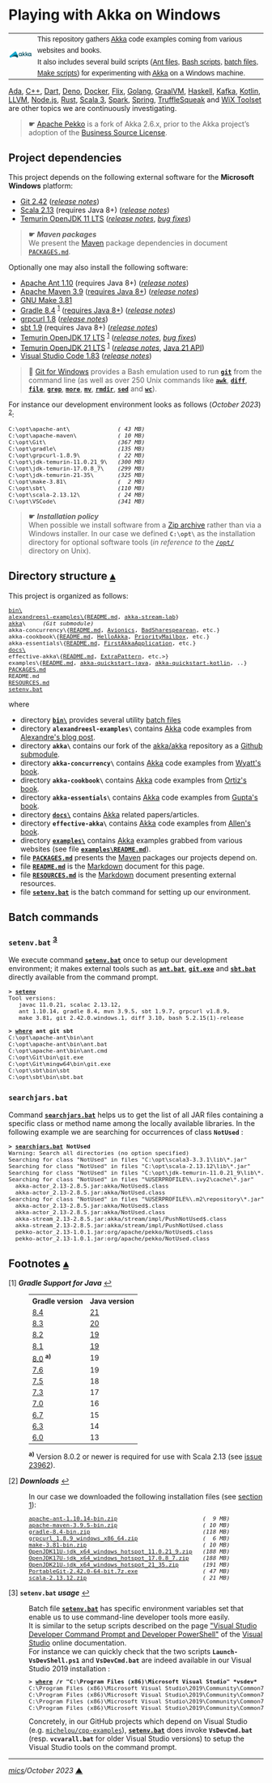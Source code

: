 # <span id="top">Playing with Akka on Windows</span>

<table style="font-family:Helvetica,Arial;line-height:1.6;">
  <tr>
  <td style="border:0;padding:0 10px 0 0;min-width:25%;"><a href="https://akka.io/" rel="external"><img src="docs/images/akka.svg" width="100" alt="Akka project"/></a></td>
  <td style="border:0;padding:0;vertical-align:text-top;">This repository gathers <a href="https://akka.io/" rel="external" title="Akka">Akka</a> code examples coming from various websites and books.<br/>
  It also includes several build scripts (<a href="https://ant.apache.org/manual/using.html" rel="external">Ant files</a>, <a href="https://tldp.org/LDP/Bash-Beginners-Guide/html/sect_02_01.html" rel="external">Bash scripts</a>, <a href="https://en.wikibooks.org/wiki/Windows_Batch_Scripting" rel="external">batch files</a>, <a href="https://makefiletutorial.com/" rel="external">Make scripts</a>) for experimenting with <a href="https://akka.io/" rel="external">Akka</a> on a Windows machine.
  </td>
  </tr>
</table>

[Ada][ada_examples], [C++][cpp_examples], [Dart][dart_examples], [Deno][deno_examples], [Docker][docker_examples], [Flix][flix_examples], [Golang][golang_examples], [GraalVM][graalvm_examples], [Haskell][haskell_examples], [Kafka][kafka_examples], [Kotlin][kotlin_examples], [LLVM][llvm_examples], [Node.js][nodejs_examples], [Rust][rust_examples], [Scala 3][scala3_examples], [Spark][spark_examples], [Spring][spring_examples], [TruffleSqueak][trufflesqueak_examples] and [WiX Toolset][wix_examples] are other topics we are continuously investigating.

> **&#9755;** [Apache Pekko][apache_pekko] is a fork of Akka 2.6.x, prior to the Akka project’s adoption of the [Business Source License][akka_license].

## <span id="proj_deps">Project dependencies</span>

This project depends on the following external software for the **Microsoft Windows** platform:

- [Git 2.42][git_downloads] ([*release notes*][git_relnotes])
- [Scala 2.13][scala_releases] (requires Java 8+) ([*release notes*][scala_relnotes])
- [Temurin OpenJDK 11 LTS][temurin_openjdk11] ([*release notes*][temurin_openjdk11_relnotes], [*bug fixes*][temurin_openjdk11_bugfixes])

> **&#9755;** ***Maven packages***<br/>
> We present the [Maven][maven_repository] package dependencies in document [`PACKAGES.md`](./PACKAGES.md).

Optionally one may also install the following software:

- [Apache Ant 1.10][apache_ant] (requires Java 8+) ([*release notes*][apache_ant_relnotes])
- [Apache Maven 3.9][apache_maven] ([requires Java 8+][apache_maven_history])  ([*release notes*][apache_maven_relnotes])
- [GNU Make 3.81][gmake_install]
- [Gradle 8.4][gradle_install] <sup id="anchor_01">[1](#footnote_01)</sup> ([requires Java 8+][gradle_compatibility]) ([*release notes*][gradle_relnotes])
- [grpcurl 1.8][grpcurl_downloads]  ([*release notes*][grpcurl_relnotes])
- [sbt 1.9][sbt_downloads] (requires Java 8+) ([*release notes*][sbt_relnotes])
- [Temurin OpenJDK 17 LTS][temurin_openjdk17] <sup id="anchor_01">[1](#footnote_01)</sup> ([*release notes*][temurin_openjdk17_relnotes], [*bug fixes*][temurin_openjdk17_bugfixes])
- [Temurin OpenJDK 21 LTS][temurin_openjdk21] <sup id="anchor_01">[1](#footnote_01)</sup> ([*release notes*][temurin_openjdk21_relnotes], [Java 21 API][oracle_openjdk21_api])
- [Visual Studio Code 1.83][vscode_downloads] ([*release notes*][vscode_relnotes])

<!--
1.10.0  -> https://archive.apache.org/dist/ant/RELEASE-NOTES-1.10.0.html
1.10.1  -> https://archive.apache.org/dist/ant/RELEASE-NOTES-1.10.1.html
1.10.2  -> https://archive.apache.org/dist/ant/RELEASE-NOTES-1.10.2.html
1.10.3  -> https://archive.apache.org/dist/ant/RELEASE-NOTES-1.10.3.html
1.10.11 -> https://archive.apache.org/dist/ant/RELEASE-NOTES-1.10.11.html
1.10.14 -> https://www.mail-archive.com/announce@apache.org/msg07860.html
1.10.14 -> https://archive.apache.org/dist/ant/RELEASE-NOTES-1.10.14.html
-->

> **:mag_right:** [Git for Windows][git_downloads] provides a Bash emulation used to run [**`git`**][git_cli] from the command line (as well as over 250 Unix commands like [**`awk`**][man1_awk], [**`diff`**][man1_diff], [**`file`**][man1_file], [**`grep`**][man1_grep], [**`more`**][man1_more], [**`mv`**][man1_mv], [**`rmdir`**][man1_rmdir], [**`sed`**][man1_sed] and [**`wc`**][man1_wc]).

For instance our development environment looks as follows (*October 2023*) <sup id="anchor_02">[2](#footnote_02)</sup>:

<pre style="font-size:80%;">
C:\opt\apache-ant\              <i>( 43 MB)</i>
C:\opt\apache-maven\            <i>( 10 MB)</i>
C:\opt\Git\                     <i>(367 MB)</i>
C:\opt\gradle\                  <i>(135 MB)</i>
C:\opt\grpcurl-1.8.9\           <i>( 22 MB)</i>
C:\opt\jdk-temurin-11.0.21_9\   <i>(300 MB)</i>
C:\opt\jdk-temurin-17.0.8_7\    <i>(299 MB)</i>
C:\opt\jdk-temurin-21-35\       <i>(325 MB)</i>
C:\opt\make-3.81\               <i>(  2 MB)</i>
C:\opt\sbt\                     <i>(110 MB)</i>
C:\opt\scala-2.13.12\           <i>( 24 MB)</i>
C:\opt\VSCode\                  <i>(341 MB)</i>
</pre>

> **&#9755;** ***Installation policy***<br/>
> When possible we install software from a [Zip archive][zip_archive] rather than via a Windows installer. In our case we defined **`C:\opt\`** as the installation directory for optional software tools (*in reference to* the [`/opt/`][linux_opt] directory on Unix).

## <span id="structure">Directory structure</span> [**&#x25B4;**](#top)

This project is organized as follows:

<pre style="font-size:80%;">
<a href="./bin">bin\
alexandreesl-examples\{<a href="alexandreesl-examples/README.md">README.md</a>, <a href="alexandreesl-examples/akka-stream-lab/">akka-stream-lab</a>}
<a href="https://github.com/michelou/akka">akka</a>\     <i>(Git submodule)</i>
akka-concurrency\{<a href="akka-concurrency/README.md">README.md</a>, <a href="akka-concurrency/Chapter05/Avionics/">Avionics</a>, <a href="akka-concurrency/Chapter05/BadSharespearean/">BadSharespearean</a>, etc.}
akka-cookbook\{<a href="akka-cookbook/README.md">README.md</a>, <a href="akka-cookbook/Chapter01/HelloAkka/">HelloAkka</a>, <a href="akka-cookbook/Chapter01/PriorityMailbox/">PriorityMailbox</a>, etc.}
akka-essentials\{<a href="akka-essentials/README.md">README.md</a>, <a href="akka-essentials/Chapter02/FirstAkkaApplication/">FirstAkkaApplication</a>, etc.}
<a href="./docs">docs\</a>
effective-akka\{<a href="effective-akka/README.md">README.md</a>, <a href="effective-akka/ExtraPattern/">ExtraPattern</a>, etc.>}
examples\{<a href="examples/README.md">README.md</a>, <a href="examples/akka-quickstart-java/">akka-quickstart-java</a>, <a href="examples/akka-quickstart-kotlin/">akka-quickstart-kotlin</a>, ..}
<a href="PACKAGES.md">PACKAGES.md</a>
README.md
<a href="RESOURCES.md">RESOURCES.md</a>
<a href="setenv.bat">setenv.bat</a>
</pre>

where

- directory [**`bin\`**](./bin) provides several utility [batch files][windows_batch_file]
- directory **`alexandreesl-examples\`** contains [Akka] code examples from [Alexandre's blog post][blog_alexandreesl].
- directory **`akka\`** contains our fork of the [akka/akka](https://github.com/akka/akka) repository as a [Github submodule](.gitmodules).
- directory **`akka-concurrency\`** contains [Akka] code examples from [Wyatt's book][book_wyatt].
- directory **`akka-cookbook\`** contains [Akka] code examples from [Ortiz's book][book_ortiz].
- directory **`akka-essentials\`** contains [Akka] code examples from [Gupta's book][book_gupta].
- directory [**`docs\`**](docs/) contains [Akka] related papers/articles.
- directory **`effective-akka\`** contains [Akka] code examples from [Allen's book][book_allen].
- directory [**`examples\`**](examples/) contains [Akka] examples grabbed from various websites (see file [**`examples\README.md`**](examples/README.md)).
- file [**`PACKAGES.md`**](PACKAGES.md) presents the [Maven][maven_repository] packages our projects depend on.
- file [**`README.md`**](README.md) is the [Markdown][github_markdown] document for this page.
- file [**`RESOURCES.md`**](RESOURCES.md) is the [Markdown][github_markdown] document presenting external resources.
- file [**`setenv.bat`**](setenv.bat) is the batch command for setting up our environment.

<!--=======================================================================-->

## <span id="commands">Batch commands</span>

### **`setenv.bat`** <sup id="anchor_03">[3](#footnote_03)</sup>

We execute command [**`setenv.bat`**](setenv.bat) once to setup our development environment; it makes external tools such as [**`ant.bat`**][apache_ant_cli], [**`git.exe`**][git_cli] and [**`sbt.bat`**][sbt_cli] directly available from the command prompt.

<pre style="font-size:80%;">
<b>&gt; <a href="setenv.bat">setenv</a></b>
Tool versions:
   javac 11.0.21, scalac 2.13.12,
   ant 1.10.14, gradle 8.4, mvn 3.9.5, sbt 1.9.7, grpcurl v1.8.9,
   make 3.81, git 2.42.0.windows.1, diff 3.10, bash 5.2.15(1)-release

<b>&gt; <a href="https://docs.microsoft.com/en-us/windows-server/administration/windows-commands/where_1" rel="external">where</a> ant git sbt</b>
C:\opt\apache-ant\bin\ant
C:\opt\apache-ant\bin\ant.bat
C:\opt\apache-ant\bin\ant.cmd
C:\opt\Git\bin\git.exe
C:\opt\Git\mingw64\bin\git.exe
C:\opt\sbt\bin\sbt
C:\opt\sbt\bin\sbt.bat
</pre>

### **`searchjars.bat`** 

Command [**`searchjars.bat`**](./bin/searchjars.bat) helps us to get the list of all JAR files containing a specific class or method name among the locally available libraries. In the following example we are searching for occurrences of class **`NotUsed`** :

<pre style="font-size:80%;">
<b>&gt; <a href="./bin/searchjars.bat">searchjars.bat</a> NotUsed</b>
Warning: Search all directories (no option specified)
Searching for class "NotUsed" in files "C:\opt\scala3-3.3.1\lib\*.jar"
Searching for class "NotUsed" in files "C:\opt\scala-2.13.12\lib\*.jar"
Searching for class "NotUsed" in files "C:\opt\jdk-temurin-11.0.21_9\lib\*.jar"
Searching for class "NotUsed" in files "%USERPROFILE%\.ivy2\cache\*.jar"
  akka-actor_2.13-2.8.5.jar:akka/NotUsed$.class
  akka-actor_2.13-2.8.5.jar:akka/NotUsed.class
Searching for class "NotUsed" in files "%USERPROFILE%\.m2\repository\*.jar"
  akka-actor_2.13-2.8.5.jar:akka/NotUsed$.class
  akka-actor_2.13-2.8.5.jar:akka/NotUsed.class
  akka-stream_2.13-2.8.5.jar:akka/stream/impl/PushNotUsed$.class
  akka-stream_2.13-2.8.5.jar:akka/stream/impl/PushNotUsed.class
  pekko-actor_2.13-1.0.1.jar:org/apache/pekko/NotUsed$.class
  pekko-actor_2.13-1.0.1.jar:org/apache/pekko/NotUsed.class
</pre>

<!--=================================================================================-->

## <span id="footnotes">Footnotes</span> [**&#x25B4;**](#top)

<span id="footnote_01">[1]</span> ***Gradle Support for Java*** [↩](#anchor_01)

<dl><dd>
<table>
<tr><th>Gradle version</th><th>Java version</th></tr>
<tr><td><a href="https://docs.gradle.org/8.4/release-notes.html" rel="external">8.4</a></td><td><a href="https://docs.gradle.org/current/javadoc/org/gradle/api/JavaVersion.html">21</a></td></tr>
<tr><td><a href="https://docs.gradle.org/8.3/release-notes.html" rel="external">8.3</a></td><td><a href="https://docs.gradle.org/current/javadoc/org/gradle/api/JavaVersion.html">20</a></td></tr>
<tr><td><a href="https://docs.gradle.org/8.2/release-notes.html" rel="external">8.2</a></td><td><a href="https://docs.gradle.org/current/javadoc/org/gradle/api/JavaVersion.html">19</a></td></tr>
<tr><td><a href="https://docs.gradle.org/8.1/release-notes.html" rel="external">8.1</a></td><td><a href="https://docs.gradle.org/current/javadoc/org/gradle/api/JavaVersion.html">19</a></td></tr>
<tr><td><a href="https://docs.gradle.org/8.0/release-notes.html" rel="external">8.0</a> <sup><b>a)</b></sup></td><td>19</td></tr>
<tr><td><a href="https://docs.gradle.org/7.6/release-notes.html" rel="external">7.6</a></td><td>19</td></tr>
<tr><td><a href="https://docs.gradle.org/7.5/release-notes.html" rel="external">7.5</a></td><td>18</td></tr>
<tr><td><a href="https://docs.gradle.org/7.3/release-notes.html" rel="external">7.3</a></td><td>17</td></tr>
<tr><td><a href="https://docs.gradle.org/7.0/release-notes.html" rel="external">7.0</a></td><td>16</td></tr>
<tr><td><a href="https://docs.gradle.org/6.7/release-notes.html" rel="external">6.7</a></td><td>15</td></tr>
<tr><td><a href="https://docs.gradle.org/6.3/release-notes.html" rel="external">6.3</a></td><td>14</td></tr>
<tr><td><a href="https://docs.gradle.org/6.0/release-notes.html" rel="external">6.0</a></td><td>13</td></tr>
</table>
<span><sup><b>a)</b></sup> Version 8.0.2 or newer is required for use with Scala 2.13 (see <a href="https://github.com/gradle/gradle/issues/23962">issue 23962</a>).
</dd></dl>

<span id="footnote_02">[2]</span> ***Downloads*** [↩](#anchor_02)

<dl><dd>
In our case we downloaded the following installation files (see <a href="#proj_deps">section 1</a>):
</dd>
<dd>
<pre style="font-size:80%;">
<a href="https://ant.apache.org/bindownload.cgi" rel="external">apache-ant-1.10.14-bin.zip</a>                         <i>(  9 MB)</i>
<a href="https://maven.apache.org/download.cgi">apache-maven-3.9.5-bin.zip</a>                         <i>( 10 MB)</i>
<a href="https://gradle.org/install/">gradle-8.4-bin.zip</a>                                 <i>(118 MB)</i>
<a href="https://github.com/fullstorydev/grpcurl/releases">grpcurl_1.8.9_windows_x86_64.zip</a>                   <i>(  6 MB)</i>
<a href="https://sourceforge.net/projects/gnuwin32/files/make/3.81/">make-3.81-bin.zip</a>                                  <i>( 10 MB)</i>
<a href="https://adoptium.net/releases.html?variant=openjdk11&jvmVariant=hotspot" rel="external">OpenJDK11U-jdk_x64_windows_hotspot_11.0.21_9.zip</a>   <i>(188 MB)</i>
<a href="https://adoptium.net/releases.html?variant=openjdk17&jvmVariant=hotspot">OpenJDK17U-jdk_x64_windows_hotspot_17.0.8_7.zip</a>    <i>(188 MB)</i>
<a href="https://adoptium.net/fr/temurin/releases/?variant=openjdk21&jvmVariant=hotspot">OpenJDK21U-jdk_x64_windows_hotspot_21_35.zip</a>       <i>(191 MB)</i>
<a href="https://git-scm.com/download/win" rel="external">PortableGit-2.42.0-64-bit.7z.exe</a>                   <i>( 47 MB)</i>
<a href="https://www.scala-lang.org/files/archive/">scala-2.13.12.zip</a>                                  <i>( 21 MB)</i>
</pre>
</dd></dl>

<span id="footnote_03">[3]</span> **`setenv.bat` *usage*** [↩](#anchor_03)

<dl><dd>
Batch file <a href=./setenv.bat><code><b>setenv.bat</b></code></a> has specific environment variables set that enable us to use command-line developer tools more easily.
</dd>
<dd>It is similar to the setup scripts described on the page <a href="https://learn.microsoft.com/en-us/visualstudio/ide/reference/command-prompt-powershell" rel="external">"Visual Studio Developer Command Prompt and Developer PowerShell"</a> of the <a href="https://learn.microsoft.com/en-us/visualstudio/windows" rel="external">Visual Studio</a> online documentation.
</dd>
<dd>
For instance we can quickly check that the two scripts <code><b>Launch-VsDevShell.ps1</b></code> and <code><b>VsDevCmd.bat</b></code> are indeed available in our Visual Studio 2019 installation :
<pre style="font-size:80%;">
<b>&gt; <a href="https://learn.microsoft.com/en-us/windows-server/administration/windows-commands/where" rel="external">where</a> /r "C:\Program Files (x86)\Microsoft Visual Studio" *vsdev*</b>
C:\Program Files (x86)\Microsoft Visual Studio\2019\Community\Common7\Tools\Launch-VsDevShell.ps1
C:\Program Files (x86)\Microsoft Visual Studio\2019\Community\Common7\Tools\VsDevCmd.bat
C:\Program Files (x86)\Microsoft Visual Studio\2019\Community\Common7\Tools\vsdevcmd\core\vsdevcmd_end.bat
C:\Program Files (x86)\Microsoft Visual Studio\2019\Community\Common7\Tools\vsdevcmd\core\vsdevcmd_start.bat
</pre>
</dd>
<dd>
Concretely, in our GitHub projects which depend on Visual Studio (e.g. <a href="https://github.com/michelou/cpp-examples"><code>michelou/cpp-examples</code></a>), <a href="./setenv.bat"><code><b>setenv.bat</b></code></a> does invoke <code><b>VsDevCmd.bat</b></code> (resp. <code><b>vcvarall.bat</b></code> for older Visual Studio versions) to setup the Visual Studio tools on the command prompt. 
</dd></dl>

***

*[mics](https://lampwww.epfl.ch/~michelou/)/October 2023* [**&#9650;**](#top)
<span id="bottom">&nbsp;</span>

<!-- link refs -->

[ada_examples]: https://github.com/michelou/ada-examples
[akka]: https://akka.io/
[akka_license]: https://www.lightbend.com/akka/license-faq
[apache_pekko]: https://pekko.apache.org/what-is-pekko.html
[blog_alexandreesl]: https://alexandreesl.com/2019/01/02/akka-streams-developing-robust-applications-using-scala/
[apache_ant]: https://ant.apache.org/
[apache_ant_cli]: https://ant.apache.org/manual/running.html
[apache_ant_relnotes]: https://github.com/apache/ant/blob/master/WHATSNEW
[apache_maven]: https://maven.apache.org/download.cgi
[apache_maven_cli]: https://maven.apache.org/ref/current/maven-embedder/cli.html
[apache_maven_history]: https://maven.apache.org/docs/history.html
[apache_maven_relnotes]: https://maven.apache.org/docs/3.9.5/release-notes.html
[book_allen]: https://www.oreilly.com/library/view/effective-akka/9781449360061/
[book_gupta]: https://www.packtpub.com/product/akka-essentials/9781849518284
[book_ortiz]: https://www.packtpub.com/product/akka-cookbook/9781785288180
[book_wyatt]: https://www.artima.com/shop/akka_concurrency
[cpp_examples]: https://github.com/michelou/cpp-examples
[dart_examples]: https://github.com/michelou/dart-examples
[deno_examples]: https://github.com/michelou/deno-examples
[docker_examples]: https://github.com/michelou/docker-examples
[flix_examples]: https://github.com/michelou/flix-examples
[git_bash]: https://www.atlassian.com/git/tutorials/git-bash
[git_cli]: https://git-scm.com/docs/git
[git_downloads]: https://git-scm.com/download/win
[git_relnotes]: https://raw.githubusercontent.com/git/git/master/Documentation/RelNotes/2.42.0.txt
[github_markdown]: https://github.github.com/gfm/
[gmake_install]: https://sourceforge.net/projects/gnuwin32/files/make/3.81/
[gradle_cli]: https://docs.gradle.org/current/userguide/command_line_interface.html
[gradle_compatibility]: https://docs.gradle.org/current/release-notes.html#upgrade-instructions
[gradle_install]: https://gradle.org/install/
[gradle_relnotes]: https://docs.gradle.org/8.2/release-notes.html
[golang_examples]: https://github.com/michelou/golang-examples
[graalvm_examples]: https://github.com/michelou/graalvm-examples
[grpcurl_downloads]: https://github.com/fullstorydev/grpcurl/releases
[grpcurl_relnotes]: https://github.com/fullstorydev/grpcurl/releases/tag/v1.8.9
[haskell_examples]: https://github.com/michelou/haskell-examples
[kafka_examples]: https://github.com/michelou/kafka-examples
[kotlin_examples]: https://github.com/michelou/kotlin-examples
[linux_opt]: https://tldp.org/LDP/Linux-Filesystem-Hierarchy/html/opt.html
[llvm_examples]: https://github.com/michelou/llvm-examples
[man1_awk]: https://www.linux.org/docs/man1/awk.html
[man1_diff]: https://www.linux.org/docs/man1/diff.html
[man1_file]: https://www.linux.org/docs/man1/file.html
[man1_grep]: https://www.linux.org/docs/man1/grep.html
[man1_more]: https://www.linux.org/docs/man1/more.html
[man1_mv]: https://www.linux.org/docs/man1/mv.html
[man1_rmdir]: https://www.linux.org/docs/man1/rmdir.html
[man1_sed]: https://www.linux.org/docs/man1/sed.html
[man1_wc]: https://www.linux.org/docs/man1/wc.html
[maven_repository]: https://mvnrepository.com/
[nodejs_examples]: https://github.com/michelou/nodejs-examples
[oracle_openjdk21]: https://jdk.java.net/21/
[oracle_openjdk21_api]: https://download.java.net/java/early_access/jdk21/docs/api/
[oracle_openjdk21_relnotes]: https://jdk.java.net/21/release-notes
[rust_examples]: https://github.com/michelou/rust-examples
[sbt_cli]: https://www.scala-sbt.org/1.x/docs/Command-Line-Reference.html
[sbt_downloads]: https://github.com/sbt/sbt/releases
[sbt_libs]: https://www.scala-sbt.org/1.x/docs/Library-Dependencies.html
[sbt_relnotes]: https://github.com/sbt/sbt/releases/tag/v1.9.7
[scala_releases]: https://www.scala-lang.org/files/archive/
[scala_relnotes]: https://github.com/scala/scala/releases/tag/v2.13.12
[scala3_examples]: https://github.com/michelou/dotty-examples
[scala3_home]: https://dotty.epfl.ch
[spark_examples]: https://github.com/michelou/spark-examples
[spring_examples]: https://github.com/michelou/spring-examples
<!--
11.0.3  -> https://mail.openjdk.java.net/pipermail/jdk-updates-dev/2019-April/000951.html
11.0.4  -> https://mail.openjdk.java.net/pipermail/jdk-updates-dev/2019-July/001423.html
11.0.5  -> https://mail.openjdk.java.net/pipermail/jdk-updates-dev/2019-October/002025.html
11.0.6  -> https://mail.openjdk.java.net/pipermail/jdk-updates-dev/2020-January/002374.html
11.0.7  -> https://mail.openjdk.java.net/pipermail/jdk-updates-dev/2020-April/003019.html
11.0.8  -> https://mail.openjdk.java.net/pipermail/jdk-updates-dev/2020-July/003498.html
11.0.9  -> https://mail.openjdk.java.net/pipermail/jdk-updates-dev/2020-October/004007.html
11.0.10 -> https://mail.openjdk.java.net/pipermail/jdk-updates-dev/2021-January/004689.html
11.0.11 -> https://mail.openjdk.java.net/pipermail/jdk-updates-dev/2021-April/005860.html
11.0.12 -> https://mail.openjdk.org/pipermail/jdk-updates-dev/2021-July/006954.html
11.0.13 -> https://mail.openjdk.org/pipermail/jdk-updates-dev/2021-October/009368.html
11.0.14 -> https://mail.openjdk.org/pipermail/jdk-updates-dev/2022-January/011643.html
11.0.15 -> https://mail.openjdk.org/pipermail/jdk-updates-dev/2022-April/014104.html
11.0.16 -> https://mail.openjdk.org/pipermail/jdk-updates-dev/2022-July/016017.html
11.0.17 -> https://mail.openjdk.org/pipermail/jdk-updates-dev/2022-October/018119.html
11.0.18 -> https://mail.openjdk.org/pipermail/jdk-updates-dev/2023-January/020111.html
11.0.19 -> https://mail.openjdk.org/pipermail/jdk-updates-dev/2023-April/021900.html
11.0.20 -> https://mail.openjdk.org/pipermail/jdk-updates-dev/2023-July/024064.html
11.0.21 -> https://mail.openjdk.org/pipermail/jdk-updates-dev/2023-October/026351.html
-->
[temurin_openjdk11]: https://adoptium.net/releases.html?variant=openjdk11&jvmVariant=hotspot
[temurin_openjdk11_bugfixes]: https://www.oracle.com/java/technologies/javase/11-0-19-relnotes.html
[temurin_openjdk11_relnotes]: https://mail.openjdk.org/pipermail/jdk-updates-dev/2023-October/026351.html
<!--
17.0.7  -> https://mail.openjdk.org/pipermail/jdk-updates-dev/2023-April/021899.html
17.0.8  -> https://mail.openjdk.org/pipermail/jdk-updates-dev/2023-July/024063.html
17.0.9  -> https://mail.openjdk.org/pipermail/jdk-updates-dev/2023-October/026352.html
-->
[temurin_openjdk17]: https://adoptium.net/releases.html?variant=openjdk17&jvmVariant=hotspot
[temurin_openjdk17_bugfixes]: https://www.oracle.com/java/technologies/javase/17-0-2-bugfixes.html
[temurin_openjdk17_relnotes]: https://mail.openjdk.org/pipermail/jdk-updates-dev/2023-October/026352.html
<!--
21_35   -> https://mail.openjdk.org/pipermail/jdk-updates-dev/2023-October/026351.html
-->
[temurin_openjdk21]: https://adoptium.net/releases.html?variant=openjdk21&jvmVariant=hotspot
[temurin_openjdk21_relnotes]: https://mail.openjdk.org/pipermail/jdk-updates-dev/2023-October/026351.html
[trufflesqueak_examples]: https://github.com/michelou/trufflesqueak-examples
[vs2019_downloads]: https://visualstudio.microsoft.com/en/downloads/
[vs2019_relnotes]: https://docs.microsoft.com/en-us/visualstudio/releases/2019/release-notes
[vscode_downloads]: https://code.visualstudio.com/#alt-downloads
[vscode_relnotes]: https://code.visualstudio.com/updates
[windows_batch_file]: https://en.wikibooks.org/wiki/Windows_Batch_Scripting
[wix_examples]: https://github.com/michelou/wix-examples
[zip_archive]: https://www.howtogeek.com/178146/htg-explains-everything-you-need-to-know-about-zipped-files/
